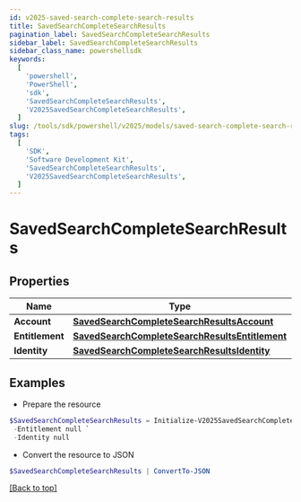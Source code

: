 ```yaml
---
id: v2025-saved-search-complete-search-results
title: SavedSearchCompleteSearchResults
pagination_label: SavedSearchCompleteSearchResults
sidebar_label: SavedSearchCompleteSearchResults
sidebar_class_name: powershellsdk
keywords:
  [
    'powershell',
    'PowerShell',
    'sdk',
    'SavedSearchCompleteSearchResults',
    'V2025SavedSearchCompleteSearchResults',
  ]
slug: /tools/sdk/powershell/v2025/models/saved-search-complete-search-results
tags:
  [
    'SDK',
    'Software Development Kit',
    'SavedSearchCompleteSearchResults',
    'V2025SavedSearchCompleteSearchResults',
  ]
---
```


# SavedSearchCompleteSearchResults

## Properties

| Name | Type | Description | Notes |
| --- | --- | --- | --- |
| **Account** | [**SavedSearchCompleteSearchResultsAccount**](saved-search-complete-search-results-account) |  | [optional] |
| **Entitlement** | [**SavedSearchCompleteSearchResultsEntitlement**](saved-search-complete-search-results-entitlement) |  | [optional] |
| **Identity** | [**SavedSearchCompleteSearchResultsIdentity**](saved-search-complete-search-results-identity) |  | [optional] |

## Examples

- Prepare the resource

```powershell
$SavedSearchCompleteSearchResults = Initialize-V2025SavedSearchCompleteSearchResults  -Account null `
 -Entitlement null `
 -Identity null
```

- Convert the resource to JSON

```powershell
$SavedSearchCompleteSearchResults | ConvertTo-JSON
```

[[Back to top]](#)
